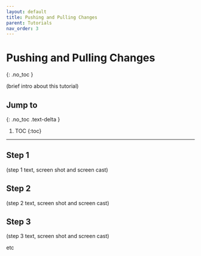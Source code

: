 ```yaml
---
layout: default
title: Pushing and Pulling Changes
parent: Tutorials
nav_order: 3
---
```


# Pushing and Pulling Changes
{: .no_toc }

(brief intro about this tutorial)

## Jump to
{: .no_toc .text-delta }

1. TOC
{:toc}

---

## Step 1

(step 1 text, screen shot and screen cast)

## Step 2

(step 2 text, screen shot and screen cast)

## Step 3

(step 3 text, screen shot and screen cast)

etc
